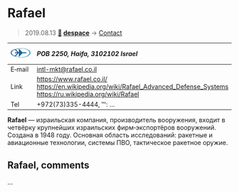 # Rafael
> 2019.08.13 **[🚀](../index/index.md) [despace](index.md)** → [Contact](contact.md)

|[![](f/contact/r/rafael_logo1_thumb.jpg)](f/contact/r/rafael_logo1.png)|*POB 2250, Haifa, 3102102 Israel*|
|:--|:--|
|E‑mail|<intl-mkt@rafael.co.il>|
|Link|<https://www.rafael.co.il/><br> <https://en.wikipedia.org/wiki/Rafael_Advanced_Defense_Systems><br> <https://ru.wikipedia.org/wiki/Rafael>|
|Tel|+972(73)335-4444, ℻: …|

**Rafael** — израильская компания, производитель вооружения, входит в четвёрку крупнейших израильских фирм‑экспортёров вооружений. Создана в 1948 году. Основная область исследований: ракетные и авиационные технологии, системы ПВО, тактическое ракетное оружие.


<p style="page-break-after:always"> </p>

## Rafael, comments

…

